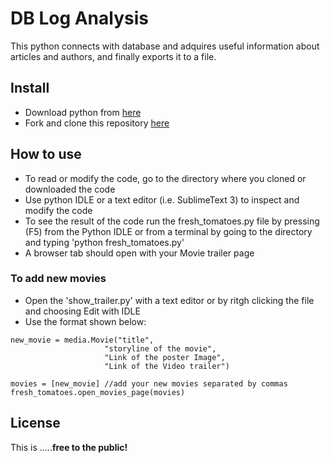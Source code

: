 # DB Log Analysis
This python connects with database and adquires useful information about articles and authors, and finally exports it to a file.

## Install
 - Download python from [here](https://www.python.org/)
 - Fork and clone this repository [here](https://github.com/Ronald03/movie_trailers_website)
  
 
## How to use
- To read or modify the code, go to the directory where you cloned or downloaded the code
- Use python IDLE or a text editor (i.e. SublimeText 3) to inspect and modify the code
- To see the result of the code run the fresh_tomatoes.py file by pressing (F5) from the Python IDLE or from a terminal by going to the directory and typing 'python fresh_tomatoes.py'
- A browser tab should open with your Movie trailer page
 
### To add new movies
- Open the 'show_trailer.py' with a text editor or by ritgh clicking the file and choosing Edit with IDLE
- Use the format shown below:
 
```
new_movie = media.Movie("title",
                     "storyline of the movie",
                     "Link of the poster Image",
                     "Link of the Video trailer")

movies = [new_movie] //add your new movies separated by commas
fresh_tomatoes.open_movies_page(movies)
```
## License
This is .....**free to the public!**
